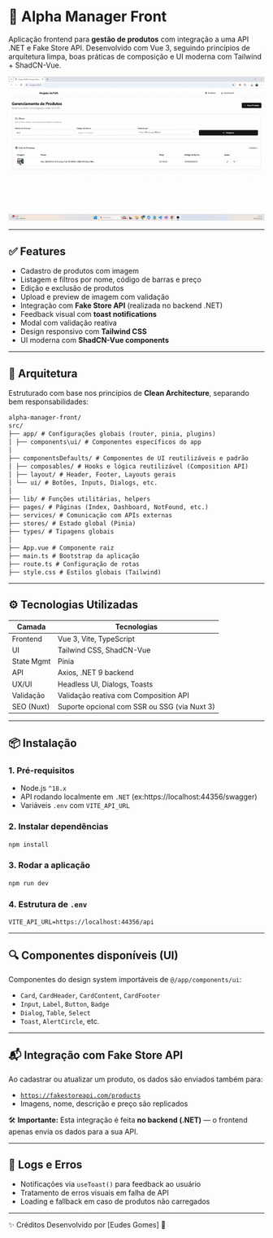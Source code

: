 # 🍔 Alpha Manager Front

Aplicação frontend para **gestão de produtos** com integração a uma API .NET e Fake Store API. Desenvolvido com Vue 3, seguindo princípios de arquitetura limpa, boas práticas de composição e UI moderna com Tailwind + ShadCN-Vue.

![Demonstração Frontend](frontGif.gif)

---

## ✅ Features

- Cadastro de produtos com imagem
- Listagem e filtros por nome, código de barras e preço
- Edição e exclusão de produtos
- Upload e preview de imagem com validação
- Integração com **Fake Store API** (realizada no backend .NET)
- Feedback visual com **toast notifications**
- Modal com validação reativa
- Design responsivo com **Tailwind CSS**
- UI moderna com **ShadCN-Vue components**

---

## 🧱 Arquitetura

Estruturado com base nos princípios de **Clean Architecture**, separando bem responsabilidades:

```
alpha-manager-front/
src/
├── app/ # Configurações globais (router, pinia, plugins)
│ ├── components\ui/ # Componentes específicos do app
│
├── componentsDefaults/ # Componentes de UI reutilizáveis e padrão
│ ├── composables/ # Hooks e lógica reutilizável (Composition API)
│ ├── layout/ # Header, Footer, Layouts gerais
│ └── ui/ # Botões, Inputs, Dialogs, etc.
│
├── lib/ # Funções utilitárias, helpers
├── pages/ # Páginas (Index, Dashboard, NotFound, etc.)
├── services/ # Comunicação com APIs externas
├── stores/ # Estado global (Pinia)
├── types/ # Tipagens globais
│
├── App.vue # Componente raiz
├── main.ts # Bootstrap da aplicação
├── route.ts # Configuração de rotas
├── style.css # Estilos globais (Tailwind)
```

---

## ⚙️ Tecnologias Utilizadas

| Camada       | Tecnologias                                      |
|--------------|--------------------------------------------------|
| Frontend     | Vue 3, Vite, TypeScript                          |
| UI           | Tailwind CSS, ShadCN-Vue                         |
| State Mgmt   | Pinia                                            |
| API          | Axios, .NET 9 backend                           |
| UX/UI        | Headless UI, Dialogs, Toasts                     |
| Validação    | Validação reativa com Composition API           |
| SEO (Nuxt)   | Suporte opcional com SSR ou SSG (via Nuxt 3)    |

---

## 📦 Instalação

### 1. Pré-requisitos

- Node.js `^18.x`
- API rodando localmente em `.NET` (ex:https://localhost:44356/swagger)
- Variáveis `.env` com `VITE_API_URL`

### 2. Instalar dependências

```bash
npm install
```

### 3. Rodar a aplicação

```bash
npm run dev
```

### 4. Estrutura de `.env`

```env
VITE_API_URL=https://localhost:44356/api
```

---

## 🔍 Componentes disponíveis (UI)

Componentes do design system importáveis de `@/app/components/ui`:

- `Card`, `CardHeader`, `CardContent`, `CardFooter`
- `Input`, `Label`, `Button`, `Badge`
- `Dialog`, `Table`, `Select`
- `Toast`, `AlertCircle`, etc.

---

## 📬 Integração com Fake Store API

Ao cadastrar ou atualizar um produto, os dados são enviados também para:

- [`https://fakestoreapi.com/products`](https://fakestoreapi.com/)
- Imagens, nome, descrição e preço são replicados

🛠️ **Importante:** Esta integração é feita **no backend (.NET)** — o frontend apenas envia os dados para a sua API.

---

## 🧾 Logs e Erros

- Notificações via `useToast()` para feedback ao usuário
- Tratamento de erros visuais em falha de API
- Loading e fallback em caso de produtos não carregados

---

✨ Créditos
Desenvolvido por [Eudes Gomes] 🚀
